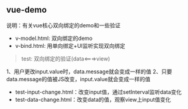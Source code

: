 ## vue-demo

说明：有关vue核心双向绑定的demo和一些验证

- v-model.html: 双向绑定的demo
- v-bind.html: 用单向绑定+UI监听实现双向绑定

> test: 双向绑定的验证(data<===>view)

1、用户更改input.value时，data.message就会变成一样的值
2、只要data.message的值被JS改变，input.value就会变成一样的值


- test-input-change.html：改变input值，通过setInterval监听data变化
- test-data-change.html：改变data的值，观察view上input值变化

